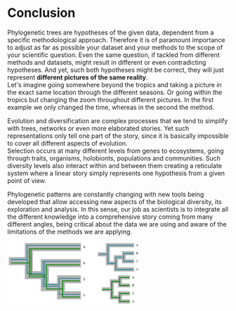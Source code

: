 # Conclusion
  
Phylogenetic trees are hypotheses of the given data, dependent from a specific methodological approach. Therefore it is of paramount importance to adjust as far as possible your dataset and your methods to the scope of your scientific question. Even the same question, if tackled from different methods and datasets, might result in different or even contradicting hypotheses. And yet, such both hypotheses might be correct, they will just represent **different pictures of the same reality**.  
Let's imagine going somewhere beyond the tropics and taking a picture in the exact same location through the different seasons. Or going within the tropics but changing the zoom throughout different pictures. In the first example we only changed the time, whereas in the second the method.  
  
Evolution and diversification are complex processes that we tend to simplify with trees, networks or even more elaborated stories. Yet such representations only tell one part of the story, since it is basically impossible to cover all different aspects of evolution.  
Selection occurs at many different levels from genes to ecosystems, going through traits, organisms, holobionts, populations and communities. Such diversity levels also interact within and between them creating a reticulate system where a linear story simply represents one hypothesis from a given point of view.  
  
Phylogenetic patterns are constantly changing with new tools being developed that allow accessing new aspects of the biological diversity, its exploration and analysis. In this sense, our job as scientists is to integrate all the different knowledge into a comprehensive story coming from many different angles, being critical about the data we are using and aware of the limitations of the methods we are applying.  
  
<img src="../resources/Figure11_different_pictures_of_the_same_reality.png" alt="Aligning" width="60%"/>  
